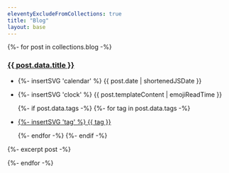 ```yaml
---
eleventyExcludeFromCollections: true
title: "Blog"
layout: base
---
```


<div class="blog-posts">
    {%- for post in collections.blog -%}
        <div class="card-container">
            <div class="post-content card">
                <h3><a class="no-style" href="{{ post.url | url }}">{{ post.data.title }}</a></h3>
                <ul class="tags">
                    <li class="description description-date">
                        <p class="inline-card blue">{%- insertSVG 'calendar' %} {{ post.date | shortenedJSDate }}</p>
                    </li>
                    <li class="description description-read">
                        <p class="inline-card green">{%- insertSVG 'clock' %} {{ post.templateContent | emojiReadTime }}</p>
                    </li>
                    {%- if post.data.tags -%}
                        {%- for tag in post.data.tags -%}
                            <li class="description description-tag">
                                <a class="no-style" href="/tags/{{ tag | slug }}">
                                    <p class="inline-card white">{%- insertSVG 'tag' %} {{ tag }}</p>
                                </a>
                            </li>
                        {%- endfor -%}
                    {%- endif -%}
                </ul>
                <p>{%- excerpt post -%}</p>
            </div>
        </div>
    {%- endfor -%}
</div>